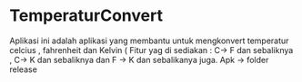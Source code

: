 # TemperaturConvert
Aplikasi ini adalah aplikasi yang membantu untuk mengkonvert temperatur celcius , fahrenheit dan Kelvin ( Fitur yag di sediakan :
C-> F dan sebaliknya , C-> K dan sebaliknya  dan F -> K dan sebalikanya juga. Apk -> folder release
